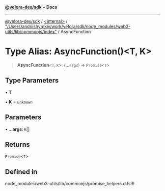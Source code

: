 [**@velora-dex/sdk**](../../../../README.md) • **Docs**

***

[@velora-dex/sdk](../../../../globals.md) / [\<internal\>](../../../README.md) / ["/Users/andriishymkiv/work/velora/sdk/node\_modules/web3-utils/lib/commonjs/index"](../README.md) / AsyncFunction

# Type Alias: AsyncFunction()\<T, K\>

> **AsyncFunction**\<`T`, `K`\>: (...`args`) => `Promise`\<`T`\>

## Type Parameters

• **T**

• **K** = `unknown`

## Parameters

• ...**args**: `K`[]

## Returns

`Promise`\<`T`\>

## Defined in

node\_modules/web3-utils/lib/commonjs/promise\_helpers.d.ts:9
